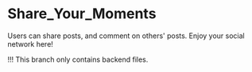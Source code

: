 # Share_Your_Moments

Users can share posts, and comment on others' posts. Enjoy your social network here!

!!! This branch only contains backend files.